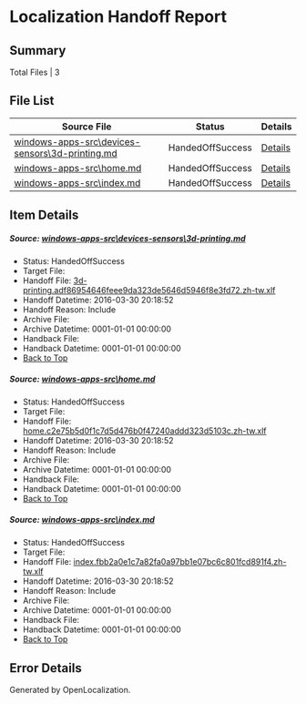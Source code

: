 # <a name='report-top'></a> Localization Handoff Report

## Summary
 Total Files | 3

## File List
 Source File | Status | Details 
 ----------- | ------ | ------- 
 [windows-apps-src\devices-sensors\3d-printing.md](https://github.com/Microsoft/windows-apps/blob/5d115a7944efa26c1bb733aecfbfeb0b9a407ccd/windows-apps-src/devices-sensors/3d-printing.md) | HandedOffSuccess | [Details](#10985dec69a38e1ec7452de069768b572e2f5aca1928)
 [windows-apps-src\home.md](https://github.com/Microsoft/windows-apps/blob/e58e04e3e7163763d702805de0045c55e0e6bab9/windows-apps-src/home.md) | HandedOffSuccess | [Details](#5d0cca643c26458165c388215d34eec76dfe8cf62553)
 [windows-apps-src\index.md](https://github.com/Microsoft/windows-apps/blob/e58e04e3e7163763d702805de0045c55e0e6bab9/windows-apps-src/index.md) | HandedOffSuccess | [Details](#a6d8e074c3ba464be3cb55765bb9783bb681cffe2564)

## Item Details
##### <a name='10985dec69a38e1ec7452de069768b572e2f5aca1928'></a> Source: [windows-apps-src\devices-sensors\3d-printing.md](https://github.com/Microsoft/windows-apps/blob/5d115a7944efa26c1bb733aecfbfeb0b9a407ccd/windows-apps-src/devices-sensors/3d-printing.md)
* Status: HandedOffSuccess
* Target File: 
* Handoff File: [3d-printing.adf86954646feee9da323de5646d5946f8e3fd72.zh-tw.xlf](https://github.com/Microsoft/WDG.handoff/blob/2fd74809fcf76cf83ebd3a55ab40f3c164c04f48/ol-handoff/Microsoft/windows-apps.zh-tw/master/3d-printing.adf86954646feee9da323de5646d5946f8e3fd72.zh-tw.xlf)
* Handoff Datetime: 2016-03-30 20:18:52
* Handoff Reason: Include
* Archive File: 
* Archive Datetime: 0001-01-01 00:00:00
* Handback File: 
* Handback Datetime: 0001-01-01 00:00:00
* [Back to Top](#report-top)

##### <a name='5d0cca643c26458165c388215d34eec76dfe8cf62553'></a> Source: [windows-apps-src\home.md](https://github.com/Microsoft/windows-apps/blob/e58e04e3e7163763d702805de0045c55e0e6bab9/windows-apps-src/home.md)
* Status: HandedOffSuccess
* Target File: 
* Handoff File: [home.c2e75b5d0f1c7d5d476b0f47240addd323d5103c.zh-tw.xlf](https://github.com/Microsoft/WDG.handoff/blob/2fd74809fcf76cf83ebd3a55ab40f3c164c04f48/ol-handoff/Microsoft/windows-apps.zh-tw/master/home.c2e75b5d0f1c7d5d476b0f47240addd323d5103c.zh-tw.xlf)
* Handoff Datetime: 2016-03-30 20:18:52
* Handoff Reason: Include
* Archive File: 
* Archive Datetime: 0001-01-01 00:00:00
* Handback File: 
* Handback Datetime: 0001-01-01 00:00:00
* [Back to Top](#report-top)

##### <a name='a6d8e074c3ba464be3cb55765bb9783bb681cffe2564'></a> Source: [windows-apps-src\index.md](https://github.com/Microsoft/windows-apps/blob/e58e04e3e7163763d702805de0045c55e0e6bab9/windows-apps-src/index.md)
* Status: HandedOffSuccess
* Target File: 
* Handoff File: [index.fbb2a0e1c7a82fa0a97bb1e07bc6c801fcd891f4.zh-tw.xlf](https://github.com/Microsoft/WDG.handoff/blob/2fd74809fcf76cf83ebd3a55ab40f3c164c04f48/ol-handoff/Microsoft/windows-apps.zh-tw/master/index.fbb2a0e1c7a82fa0a97bb1e07bc6c801fcd891f4.zh-tw.xlf)
* Handoff Datetime: 2016-03-30 20:18:52
* Handoff Reason: Include
* Archive File: 
* Archive Datetime: 0001-01-01 00:00:00
* Handback File: 
* Handback Datetime: 0001-01-01 00:00:00
* [Back to Top](#report-top)


## Error Details

Generated by OpenLocalization.
